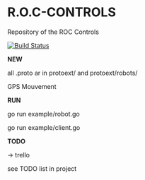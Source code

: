 # R.O.C-CONTROLS
Repository of the ROC Controls

[![Build Status](https://travis-ci.org/Happykat/R.O.C-CONTROLS.svg?branch=development)](https://travis-ci.org/Happykat/R.O.C-CONTROLS)

**NEW**

all .proto ar in protoext/ and protoext/robots/

GPS
Mouvement

**RUN**

go run example/robot.go

go run example/client.go


**TODO**

-> trello

see TODO list in project

